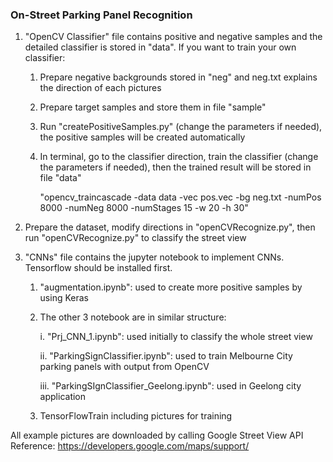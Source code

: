 ### On-Street Parking Panel Recognition
1. "OpenCV Classifier" file contains positive and negative samples and the detailed classifier is stored in "data". If you want to train your own classifier:

   1. Prepare negative backgrounds stored in "neg" and neg.txt explains the direction of each pictures

   2. Prepare target samples and store them in file "sample"

   3. Run "createPositiveSamples.py" (change the parameters if needed), the positive samples will be created automatically

   4. In terminal, go to the classifier direction, train the classifier (change the parameters if needed), then the trained result will be stored in file "data"

      "opencv_traincascade -data data -vec pos.vec -bg neg.txt -numPos 8000 -numNeg 8000 -numStages 15 -w 20 -h 30"

2. Prepare the dataset, modify directions in "openCVRecognize.py", then run "openCVRecognize.py" to classify the street view

3. "CNNs" file contains the jupyter notebook to implement CNNs. Tensorflow should be installed first.

   1. "augmentation.ipynb": used to create more positive samples by using Keras

   2. The other 3 notebook are in similar structure:

      i. "Prj_CNN_1.ipynb": used initially to classify the whole street view

      ii. "ParkingSignClassifier.ipynb": used to train Melbourne City parking panels with output from OpenCV

      iii. "ParkingSIgnClassifier_Geelong.ipynb": used in Geelong city application 

   3. TensorFlowTrain including pictures for training



All example pictures are downloaded by calling Google Street View API
Reference: https://developers.google.com/maps/support/